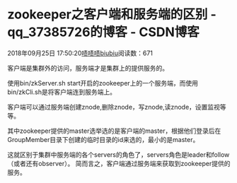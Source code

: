 # zookeeper之客户端和服务端的区别 - qq_37385726的博客 - CSDN博客





2018年09月25日 17:50:20[啧啧啧biubiu](https://me.csdn.net/qq_37385726)阅读数：671










客户端是集群外的访问，服务端才是集群上的提供服务的。  

使用bin/zkServer.sh start开启的zookeeper上的一个服务端，而使用bin/zkCli.sh是将客户端连到服务端上。

客户端可以通过服务端创建znode,删除znode，写znode,读znode，设置监视等等。

其中zookeeper提供的master选举选的是客户端的master，根据他们登录后在GroupMember目录下创建的临时目录的id来选的，最小的是master。  

这就区别于集群中服务端的各个servers的角色了，servers角色是leader和follow（或者还有observer）。 简而言之，客户端通过服务端来获取到zookeeper提供的服务。



